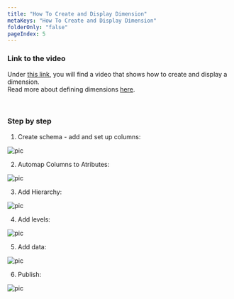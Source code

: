 ```yaml
---
title: "How To Create and Display Dimension"
metaKeys: "How To Create and Display Dimension"
folderOnly: "false"
pageIndex: 5
---
```


### Link to the video

Under [this link](https://profitbasedocs.blob.core.windows.net/videos/Dimension%20-%20Create%20and%20display%20dimension.mp4), you will find a video that shows how to create and display a dimension.  
Read more about defining dimensions [here](../../dimensions).

<br/>

### Step by step

1. Create schema - add and set up columns:

![pic](https://profitbasedocs.blob.core.windows.net/images/HTdim%20(1).png)

2. Automap Columns to Atributes:

![pic](https://profitbasedocs.blob.core.windows.net/images/HTdim%20(2).png)

3. Add Hierarchy:

![pic](https://profitbasedocs.blob.core.windows.net/images/HTdim%20(3).png)

4. Add levels:

![pic](https://profitbasedocs.blob.core.windows.net/images/HTdim%20(4).png)

5. Add data:

![pic](https://profitbasedocs.blob.core.windows.net/images/HTdim%20(5).png)

6. Publish:

![pic](https://profitbasedocs.blob.core.windows.net/images/HTdim%20(6).png)


